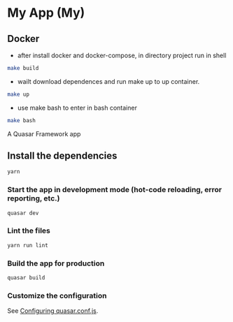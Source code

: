 # My App (My)

## Docker

- after install docker and docker-compose, in directory project run in shell

```bash
make build
```

- wailt download dependences and run make up to up container.

```bash
make up
```

- use make bash to enter in bash container

```bash
make bash
```

A Quasar Framework app

## Install the dependencies
```bash
yarn
```

### Start the app in development mode (hot-code reloading, error reporting, etc.)
```bash
quasar dev
```

### Lint the files
```bash
yarn run lint
```

### Build the app for production
```bash
quasar build
```

### Customize the configuration
See [Configuring quasar.conf.js](https://quasar.dev/quasar-cli/quasar-conf-js).
